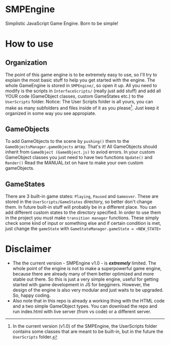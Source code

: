 # SMPEngine
Simplistic JavaScript Game Engine. Born to be simple!  

# How to use

## Organization

The point of this game engine is to be extremely easy to use, so I'll try to explain the most basic stuff to help you get started with the engine. The whole GameEngine is stored in `SMPEngine/`, so open it up. All you need to modify is the scripts in `InterfaceScripts/` (really just add stuff) and add all YOUR code (GameObject classes, custom GameStates etc.) to the `UserScripts` folder. Notice: The User Scripts folder is all yours, you can make as many subfolders and files inside of it as you please[^1]. Just keep it organized in some way you see appropiate.

## GameObjects
To add GameObjects to the scene by `pushing()` them to the `GameObjectsManager.gameObjects` array. That's it!
All GameObjects should inherit from `GameObject (GameObject.js)` to aviod errors. In your custom GameObject classes you just need to have two functions `Update()` and `Render()`
Read the MANUAL.txt on have to make your own custom gameObjects.

## GameStates
There are 3 built-in game states: `Playing`, `Paused` and `Gameover`. These are stored in the `UserScripts/GameStates` directory, so better don't change them. In future built-in stuff will probably be in a different place. You can add different custom states to the directory specified. In order to use them in the project you must make `transition manager` functions. These simply check some kind of input or something else and if certain condition is met, just change the `gameState` with `GameStateManager.gameState = <NEW_STATE>`

# Disclaimer
* The the current version - SMPEngine v1.0 - is ***extremely*** limited. The whole point of the engine is not to make a superpowerful game engine, because there are already many of them better optimized and more stable out there. So this is just a very simple engine, useful for getting started with game development in JS for begginers. However, the design of the engine is also very modular and just waits to be upgraded. So, happy coding.
* Also note that in this repo is already a working thing with the HTML code and a two simple GameObject types. You can download the repo and run index.html with live server (from vs code) or a different server.

[^1]: In the current version (v1.0) of the SMPEngine, the UserScripts folder contains some classes that are meant to be built-in, but in the future the `UserScripts` folder.